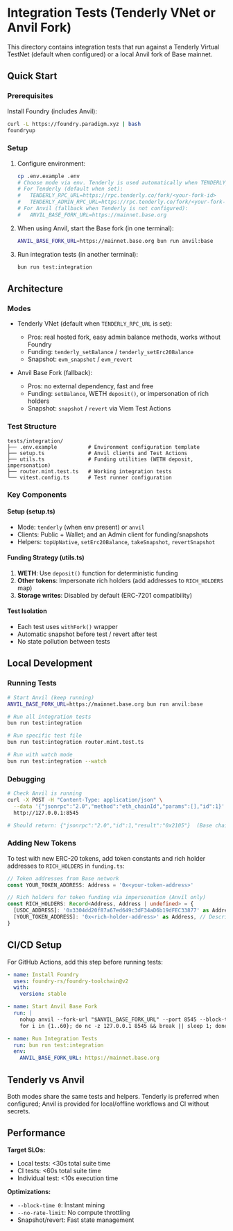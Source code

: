 # Integration Tests (Tenderly VNet or Anvil Fork)

This directory contains integration tests that run against a Tenderly Virtual TestNet (default when configured) or a local Anvil fork of Base mainnet.

## Quick Start

### Prerequisites

Install Foundry (includes Anvil):
```bash
curl -L https://foundry.paradigm.xyz | bash
foundryup
```

### Setup

1. Configure environment:
   ```bash
   cp .env.example .env
   # Choose mode via env. Tenderly is used automatically when TENDERLY_RPC_URL is set.
   # For Tenderly (default when set):
   #   TENDERLY_RPC_URL=https://rpc.tenderly.co/fork/<your-fork-id>
   #   TENDERLY_ADMIN_RPC_URL=https://rpc.tenderly.co/fork/<your-fork-id>  # optional, often same as RPC
   # For Anvil (fallback when Tenderly is not configured):
   #   ANVIL_BASE_FORK_URL=https://mainnet.base.org
   ```

2. When using Anvil, start the Base fork (in one terminal):
   ```bash
   ANVIL_BASE_FORK_URL=https://mainnet.base.org bun run anvil:base
   ```

3. Run integration tests (in another terminal):
   ```bash
   bun run test:integration
   ```

## Architecture

### Modes

- Tenderly VNet (default when `TENDERLY_RPC_URL` is set):
  - Pros: real hosted fork, easy admin balance methods, works without Foundry
  - Funding: `tenderly_setBalance` / `tenderly_setErc20Balance`
  - Snapshot: `evm_snapshot` / `evm_revert`

- Anvil Base Fork (fallback):
  - Pros: no external dependency, fast and free
  - Funding: `setBalance`, WETH `deposit()`, or impersonation of rich holders
  - Snapshot: `snapshot` / `revert` via Viem Test Actions

### Test Structure

```
tests/integration/
├── .env.example          # Environment configuration template
├── setup.ts              # Anvil clients and Test Actions
├── utils.ts              # Funding utilities (WETH deposit, impersonation)
├── router.mint.test.ts   # Working integration tests
└── vitest.config.ts      # Test runner configuration
```

### Key Components

#### Setup (setup.ts)
- Mode: `tenderly` (when env present) or `anvil`
- Clients: Public + Wallet; and an Admin client for funding/snapshots
- Helpers: `topUpNative`, `setErc20Balance`, `takeSnapshot`, `revertSnapshot`

#### Funding Strategy (utils.ts)
1. **WETH**: Use `deposit()` function for deterministic funding
2. **Other tokens**: Impersonate rich holders (add addresses to `RICH_HOLDERS` map)
3. **Storage writes**: Disabled by default (ERC-7201 compatibility)

#### Test Isolation
- Each test uses `withFork()` wrapper
- Automatic snapshot before test / revert after test
- No state pollution between tests

## Local Development

### Running Tests

```bash
# Start Anvil (keep running)
ANVIL_BASE_FORK_URL=https://mainnet.base.org bun run anvil:base

# Run all integration tests
bun run test:integration

# Run specific test file
bun run test:integration router.mint.test.ts

# Run with watch mode
bun run test:integration --watch
```

### Debugging

```bash
# Check Anvil is running
curl -X POST -H "Content-Type: application/json" \
  --data '{"jsonrpc":"2.0","method":"eth_chainId","params":[],"id":1}' \
  http://127.0.0.1:8545

# Should return: {"jsonrpc":"2.0","id":1,"result":"0x2105"}  (Base chain ID)
```

### Adding New Tokens

To test with new ERC-20 tokens, add token constants and rich holder addresses to `RICH_HOLDERS` in `funding.ts`:

```typescript
// Token addresses from Base network
const YOUR_TOKEN_ADDRESS: Address = '0x<your-token-address>'

// Rich holders for token funding via impersonation (Anvil only)  
const RICH_HOLDERS: Record<Address, Address | undefined> = {
  [USDC_ADDRESS]: '0x3304dd20f87a67ed649c3dF34aD6b19dFEC33877' as Address, // Coinbase custody wallet
  [YOUR_TOKEN_ADDRESS]: '0x<rich-holder-address>' as Address, // Description of holder
}
```

## CI/CD Setup

For GitHub Actions, add this step before running tests:

```yaml
- name: Install Foundry
  uses: foundry-rs/foundry-toolchain@v2
  with:
    version: stable

- name: Start Anvil Base Fork
  run: |
    nohup anvil --fork-url "$ANVIL_BASE_FORK_URL" --port 8545 --block-time 0 --no-rate-limit > anvil.log 2>&1 &
    for i in {1..60}; do nc -z 127.0.0.1 8545 && break || sleep 1; done

- name: Run Integration Tests  
  run: bun run test:integration
  env:
    ANVIL_BASE_FORK_URL: https://mainnet.base.org
```

## Tenderly vs Anvil

Both modes share the same tests and helpers. Tenderly is preferred when configured; Anvil is provided for local/offline workflows and CI without secrets.

## Performance

**Target SLOs:**
- Local tests: <30s total suite time
- CI tests: <60s total suite time  
- Individual test: <10s execution time

**Optimizations:**
- `--block-time 0`: Instant mining
- `--no-rate-limit`: No compute throttling
- Snapshot/revert: Fast state management

